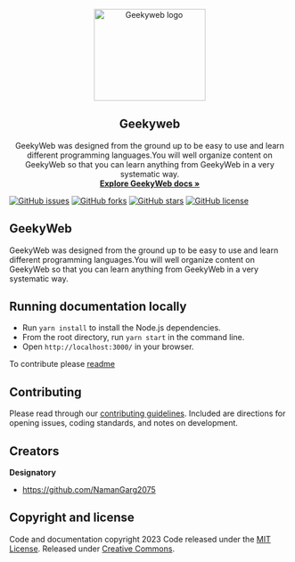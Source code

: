 <p align="center">
  <a href="https://geekyweb.eu.org/">
    <img src="https://geekyweb.eu.org/img/logo.svg" alt="Geekyweb logo" width="200" height="165"/>
  </a>

</p>

<h2 align="center">Geekyweb</h2>

<p align="center">
GeekyWeb was designed from the ground up to be easy to use and learn different programming languages.You will well organize content on GeekyWeb so that you can learn anything from GeekyWeb in a very systematic way.
<a href="https://geekyweb.eu.org">
<br/><strong>Explore GeekyWeb docs »</strong></a>
<br/>

[![GitHub issues](https://img.shields.io/github/issues/Designatory/geekyweb?style=plastic)](https://github.com/Designatory/geekyweb/issues)
[![GitHub forks](https://img.shields.io/github/forks/Designatory/geekyweb)](https://github.com/Designatory/geekyweb/network)
[![GitHub stars](https://img.shields.io/github/stars/Designatory/geekyweb)](https://github.com/Designatory/geekyweb/stargazers)
[![GitHub license](https://img.shields.io/github/license/Designatory/geekyweb)](https://github.com/Designatory/GeekyWeb/blob/main/LICENSE)

</p>

## GeekyWeb

GeekyWeb was designed from the ground up to be easy to use and learn different programming languages.You will well organize content on GeekyWeb so that you can learn anything from GeekyWeb in a very systematic way.

## Running documentation locally

- Run `yarn install` to install the Node.js dependencies.
- From the root directory, run `yarn start` in the command line.
- Open `http://localhost:3000/` in your browser.

To contribute please [readme](https://geekyweb.tk/docs/legal/contributing)

## Contributing

Please read through our [contributing guidelines](https://geekyweb.tk/docs/legal/contributing). Included are directions for opening issues, coding standards, and notes on development.

## Creators

**Designatory**

- <https://github.com/NamanGarg2075>

## Copyright and license

Code and documentation copyright 2023 Code released under the [MIT License](https://github.com/designatory/geekyweb/LICENSE). Released under [Creative Commons](https://creativecommons.org/licenses/by/3.0/).

